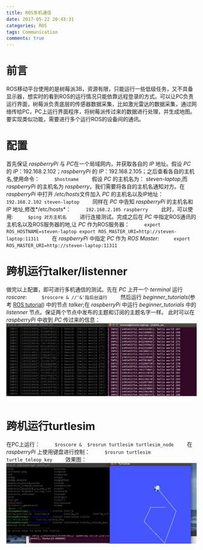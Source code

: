 ```yaml
---
title: ROS多机通信
date: 2017-05-22 20:43:31
categories: ROS
tags: Communication
comments: true
---
```

# 前言
ROS移动平台使用的是树莓派3B，资源有限，只能运行一些低级任务，又不具备显示器，想实时的看到ROS的运行情况只能依靠远程登录的方式。可以让PC负责运行界面，树莓派负责底层的传感器数据采集，比如激光雷达的数据采集，通过网络传给PC，PC上运行界面程序，将树莓派传过来的数据进行处理，并生成地图。要实现类似功能，需要进行多个运行ROS的设备间的通讯。
<!--more-->
# 配置
首先保证 *raspberryPi* 与 *PC*在一个局域网内，并获取各自的 *IP* 地址。假设 *PC* 的 *IP*：192.168.2.102；*raspberryPi* 的 *IP*：192.168.2.105；之后查看各自的主机名,使用命令：
　　```
 $hostname
　　```
假设 *PC* 的主机名为： *steven-laptop*,而 *raspberryPi* 的主机名为 *raspberry*。我们需要将各自的主机名通知对方。在 *raspberryPi* 中打开 */etc/hosts*文件加入 *PC* 的主机名以及IP地址：
　　```
 192.168.2.102 steven-laptop
　　```
同样在 *PC* 中告知 *raspberryPi* 的主机名和 *IP* 地址,修改*/etc/hosts*：
　　```
 192.168.2.105 raspberry
　　```
此时，可以使用:
　　```
 $ping 对方主机名
　　```
进行连接测试。完成之后在 *PC* 中指定ROS通讯的主机名以及ROS服务器的地,让 *PC* 作为ROS服务器：
　　```
export ROS_HOSTNAME=steven-laptop
export ROS_MASTER_URI=http://steven-laptop:11311
　　```
在 *raspberryPi* 中指定 *PC* 作为 *ROS Master*:
　　```
export ROS_MASTER_URI=http://steven-laptop:11311
　　```
# 跨机运行talker/listenner
做完以上配置，即可进行多机通信的测试。先在 *PC* 上开一个 *terminal* 运行 *roscore*:
　　```
 $roscore & //'&'指后台运行
　　```
然后运行 *beginner_tutorials*(参考 [ROS tutorial](http://wiki.ros.org/cn/ROS/Tutorials)) 中的节点 *talker*;在  *raspberryPi* 中运行 *beginner_tutorials* 中的 *listenner* 节点。保证两个节点中发布的主题和订阅的主题名字一样。
此时可以在 *raspberryPi* 中收到 *PC* 传过来的信息：
![](ros-communication/talker.jpg)
# 跨机运行turtlesim
在PC上运行：
　　```
$roscore & 
$rosrun turtlesim turtlesim_node
　　```
在 *raspberryPi* 上使用键盘进行控制：
　　```
$rosrun turtlesim turtle_teleop_key
　　```
效果图：![](ros-communication/turtle.jpg)

